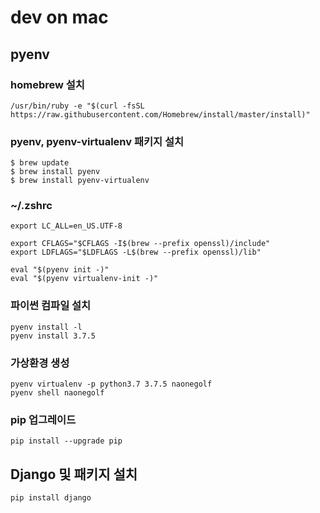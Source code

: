 # dev on mac

## pyenv
### homebrew 설치
```
/usr/bin/ruby -e "$(curl -fsSL https://raw.githubusercontent.com/Homebrew/install/master/install)"
```

### pyenv, pyenv-virtualenv 패키지 설치
```
$ brew update
$ brew install pyenv
$ brew install pyenv-virtualenv
```

### ~/.zshrc
```
export LC_ALL=en_US.UTF-8

export CFLAGS="$CFLAGS -I$(brew --prefix openssl)/include"
export LDFLAGS="$LDFLAGS -L$(brew --prefix openssl)/lib"

eval "$(pyenv init -)"
eval "$(pyenv virtualenv-init -)"
```

### 파이썬 컴파일 설치
```
pyenv install -l
pyenv install 3.7.5
```

### 가상환경 생성
```
pyenv virtualenv -p python3.7 3.7.5 naonegolf
pyenv shell naonegolf
```

### pip 업그레이드
```
pip install --upgrade pip
```

## Django 및 패키지 설치
```
pip install django
```
